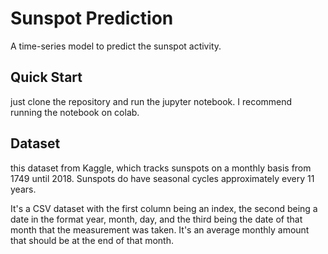 # Sunspot Prediction
A time-series model to predict the sunspot activity.

## Quick Start
just clone the repository and run the jupyter notebook. I recommend running the notebook on colab.

## Dataset
 this dataset from Kaggle, which tracks sunspots on a monthly basis from 1749 until 2018. Sunspots do have seasonal cycles approximately every 11 years.
 
  It's a CSV dataset with the first column being an index, the second being a date in the format year, month, day, and the third being the date of that month that the measurement was taken. It's an average monthly amount that should be at the end of that month.
  
